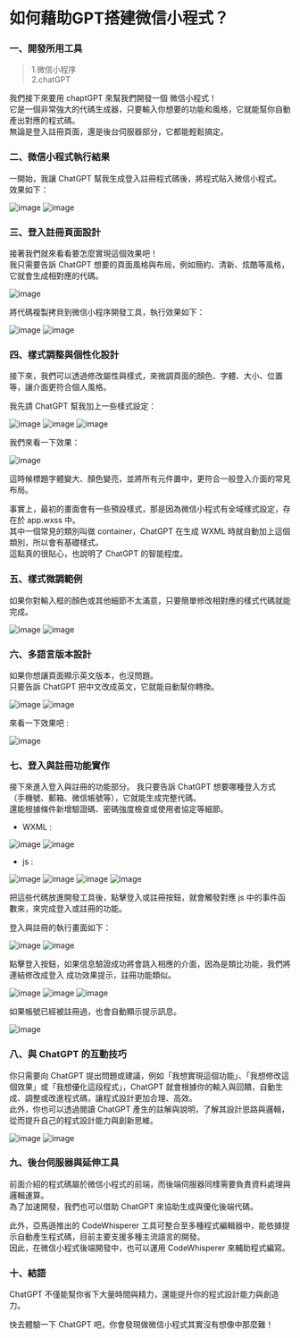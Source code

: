 # 如何藉助GPT搭建微信小程式？

 ### <b>一、開發所用工具</b><br/>

  >1.微信小程序      
  >2.chatGPT  

  我們接下來要用 chaptGPT 來幫我們開發一個 微信小程式！  
  它是一個非常強大的代碼生成器，只要輸入你想要的功能和風格，它就能幫你自動產出對應的程式碼。  
  無論是登入註冊頁面，還是後台伺服器部分，它都能輕鬆搞定。  

### 二、微信小程式執行結果 

一開始，我讓 ChatGPT 幫我生成登入註冊程式碼後，將程式貼入微信小程式。  
效果如下：

![image](https://github.com/11224109/Software_midterm/blob/main/1.png?raw=true)
![image](https://github.com/11224109/Software_midterm/blob/main/2.png?raw=true)

### 三、登入註冊頁面設計  

接著我們就來看看要怎麼實現這個效果吧！  
我只需要告訴 ChatGPT 想要的頁面風格與布局，例如簡約、清新、炫酷等風格，它就會生成相對應的代碼。  

![image](https://github.com/11224109/Software_midterm/blob/main/3.png?raw=true)

將代碼複製拷貝到微信小程序開發工具，執行效果如下：

![image](https://github.com/11224109/Software_midterm/blob/main/4.png?raw=true)
![image](https://github.com/11224109/Software_midterm/blob/main/5.png?raw=true)

### 四、樣式調整與個性化設計  

接下來，我們可以透過修改屬性與樣式，來微調頁面的顏色、字體、大小、位置等，讓介面更符合個人風格。  

我先請 ChatGPT 幫我加上一些樣式設定：  

![image](https://github.com/11224109/Software_midterm/blob/main/6.png?raw=true)
![image](https://github.com/11224109/Software_midterm/blob/main/7.png?raw=true)
![image](https://github.com/11224109/Software_midterm/blob/main/8.png?raw=true)

我們來看一下效果：

![image](https://github.com/11224109/Software_midterm/blob/main/9.png?raw=true)

這時候標題字體變大、顏色變亮，並將所有元件置中，更符合一般登入介面的常見布局。  

事實上，最初的畫面會有一些預設樣式，那是因為微信小程式有全域樣式設定，存在於 app.wxss 中。  
其中一個常見的類別叫做 container，ChatGPT 在生成 WXML 時就自動加上這個類別，所以會有基礎樣式。  
這點真的很貼心，也說明了 ChatGPT 的智能程度。  

### 五、樣式微調範例  

如果你對輸入框的顏色或其他細節不太滿意，只要簡單修改相對應的樣式代碼就能完成。  

![image](https://github.com/11224109/Software_midterm/blob/main/10.png?raw=true)
![image](https://github.com/11224109/Software_midterm/blob/main/11.png?raw=true)


### 六、多語言版本設計  

如果你想讓頁面顯示英文版本，也沒問題。  
只要告訴 ChatGPT 把中文改成英文，它就能自動幫你轉換。  

![image](https://github.com/11224109/Software_midterm/blob/main/12.png?raw=true)
![image](https://github.com/11224109/Software_midterm/blob/main/13.png?raw=true)

來看一下效果吧 :


![image](https://github.com/11224109/Software_midterm/blob/main/14.png?raw=true)



### 七、登入與註冊功能實作  

接下來進入登入與註冊的功能部分。  我只要告訴 ChatGPT 想要哪種登入方式（手機號、郵箱、微信帳號等），它就能生成完整代碼。  
還能根據條件新增驗證碼、密碼強度檢查或使用者協定等細節。  

* WXML :
  
![image](https://github.com/11224109/Software_midterm/blob/main/15.png?raw=true)
![image](https://github.com/11224109/Software_midterm/blob/main/16.png?raw=true)

* js :
  
![image](https://github.com/11224109/Software_midterm/blob/main/17.png?raw=true)
![image](https://github.com/11224109/Software_midterm/blob/main/18.png?raw=true)
![image](https://github.com/11224109/Software_midterm/blob/main/19.png?raw=true)
![image](https://github.com/11224109/Software_midterm/blob/main/20.png?raw=true)


把這些代碼放進開發工具後，點擊登入或註冊按鈕，就會觸發對應 js 中的事件函數來，來完成登入或註冊的功能。  

登入與註冊的執行畫面如下：  

![image](https://github.com/11224109/Software_midterm/blob/main/21.png?raw=true)
![image](https://github.com/11224109/Software_midterm/blob/main/22.png?raw=true)

點擊登入按鈕，如果信息驗證成功將會跳入相應的介面，因為是類比功能，我們將連結修改成登入
成功效果提示，註冊功能類似。

![image](https://github.com/11224109/Software_midterm/blob/main/23.png?raw=true)
![image](https://github.com/11224109/Software_midterm/blob/main/24.png?raw=true)
![image](https://github.com/11224109/Software_midterm/blob/main/25.png?raw=true)

如果帳號已經被註冊過，也會自動顯示提示訊息。  

![image](https://github.com/11224109/Software_midterm/blob/main/26.png?raw=true)

### 八、與 ChatGPT 的互動技巧  

你只需要向 ChatGPT 提出問題或建議，例如「我想實現這個功能」、「我想修改這個效果」或「我想優化這段程式」，ChatGPT 就會根據你的輸入與回饋，自動生成、調整或改進程式碼，讓程式設計更加合理、高效。  
此外，你也可以透過閱讀 ChatGPT 產生的註解與說明，了解其設計思路與邏輯，從而提升自己的程式設計能力與創新思維。   

![image](https://github.com/11224109/Software_midterm/blob/main/27.png?raw=true)
![image](https://github.com/11224109/Software_midterm/blob/main/28.png?raw=true)


### 九、後台伺服器與延伸工具  

前面介紹的程式碼屬於微信小程式的前端，而後端伺服器同樣需要負責資料處理與邏輯運算。  
為了加速開發，我們也可以借助 ChatGPT 來協助生成與優化後端代碼。  

此外，亞馬遜推出的 CodeWhisperer 工具可整合至多種程式編輯器中，能依據提示自動產生程式碼，目前主要支援多種主流語言的開發。  
因此，在微信小程式後端開發中，也可以運用 CodeWhisperer 來輔助程式編寫。

### 十、結語  

ChatGPT 不僅能幫你省下大量時間與精力，還能提升你的程式設計能力與創造力。   

快去體驗一下 ChatGPT 吧，你會發現做微信小程式其實沒有想像中那麼難！  
